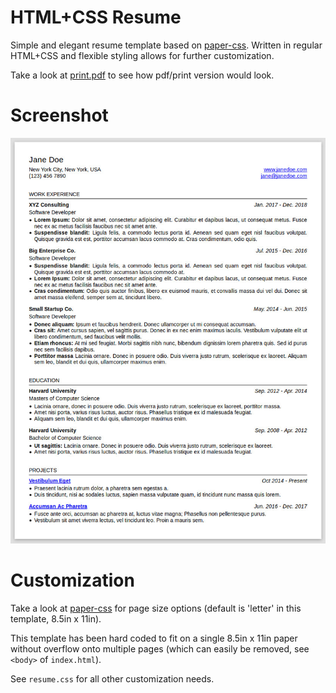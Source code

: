 # HTML+CSS Resume

Simple and elegant resume template based on [paper-css](//github.com/cognitom/paper-css).
Written in regular HTML+CSS and flexible styling allows for further customization.

Take a look at [print.pdf](//github.com/francium/resume-css/blob/master/print.pdf)
to see how pdf/print version would look.

# Screenshot

![Resume](./digital.jpg)

# Customization

Take a look at [paper-css](//github.com/cognitom/paper-css) for page size options
(default is 'letter' in this template, 8.5in x 11in).

This template has been hard coded to fit on a single 8.5in x 11in paper without overflow
onto multiple pages (which can easily be removed, see `<body>` of `index.html`).

See `resume.css` for all other customization needs.
